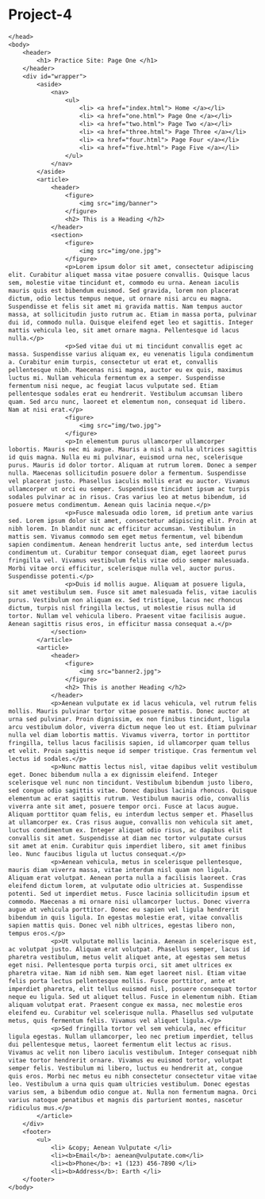# Project-4
<link href="./main.css" rel="stylesheet">
<!DOCTYPE HTML>
<html>
	<head>
		<title> Page One </title>
		<meta charset="utf-8">	
	
	</head>
	<body>
		<header>
			<h1> Practice Site: Page One </h1>
		</header>
		<div id="wrapper">
			<aside>
				<nav>
					<ul>
						<li> <a href="index.html"> Home </a></li>
						<li> <a href="one.html"> Page One </a></li>
						<li> <a href="two.html"> Page Two </a></li>
						<li> <a href="three.html"> Page Three </a></li>
						<li> <a href="four.html"> Page Four </a></li>
						<li> <a href="five.html"> Page Five </a></li>
					</ul>
				</nav>
			</aside>
			<article>
				<header>
					<figure>
						<img src="img/banner">
					</figure>
					<h2> This is a Heading </h2>
				</header>
				<section>
					<figure>
						<img src="img/one.jpg">
					</figure>
					<p>Lorem ipsum dolor sit amet, consectetur adipiscing elit. Curabitur aliquet massa vitae posuere convallis. Quisque lacus sem, molestie vitae tincidunt et, commodo eu urna. Aenean iaculis mauris quis est bibendum euismod. Sed gravida, lorem non placerat dictum, odio lectus tempus neque, ut ornare nisi arcu eu magna. Suspendisse et felis sit amet mi gravida mattis. Nam tempus auctor massa, at sollicitudin justo rutrum ac. Etiam in massa porta, pulvinar dui id, commodo nulla. Quisque eleifend eget leo et sagittis. Integer mattis vehicula leo, sit amet ornare magna. Pellentesque id lacus nulla.</p>
					<p>Sed vitae dui ut mi tincidunt convallis eget ac massa. Suspendisse varius aliquam ex, eu venenatis ligula condimentum a. Curabitur enim turpis, consectetur ut erat et, convallis pellentesque nibh. Maecenas nisi magna, auctor eu ex quis, maximus luctus mi. Nullam vehicula fermentum ex a semper. Suspendisse fermentum nisi neque, ac feugiat lacus vulputate sed. Etiam pellentesque sodales erat eu hendrerit. Vestibulum accumsan libero quam. Sed arcu nunc, laoreet et elementum non, consequat id libero. Nam at nisi erat.</p>
					<figure>
						<img src="img/two.jpg">
					</figure>
					<p>In elementum purus ullamcorper ullamcorper lobortis. Mauris nec mi augue. Mauris a nisl a nulla ultrices sagittis id quis magna. Nulla eu mi pulvinar, euismod urna nec, scelerisque purus. Mauris id dolor tortor. Aliquam at rutrum lorem. Donec a semper nulla. Maecenas sollicitudin posuere dolor a fermentum. Suspendisse vel placerat justo. Phasellus iaculis mollis erat eu auctor. Vivamus ullamcorper ut orci eu semper. Suspendisse tincidunt ipsum ac turpis sodales pulvinar ac in risus. Cras varius leo at metus bibendum, id posuere metus condimentum. Aenean quis lacinia neque.</p>
					<p>Fusce malesuada odio lorem, id pretium ante varius sed. Lorem ipsum dolor sit amet, consectetur adipiscing elit. Proin at nibh lorem. In blandit nunc ac efficitur accumsan. Vestibulum in mattis sem. Vivamus commodo sem eget metus fermentum, vel bibendum sapien condimentum. Aenean hendrerit luctus ante, sed interdum lectus condimentum ut. Curabitur tempor consequat diam, eget laoreet purus fringilla vel. Vivamus vestibulum felis vitae odio semper malesuada. Morbi vitae orci efficitur, scelerisque nulla vel, auctor purus. Suspendisse potenti.</p>
					<p>Duis id mollis augue. Aliquam at posuere ligula, sit amet vestibulum sem. Fusce sit amet malesuada felis, vitae iaculis purus. Vestibulum non aliquam ex. Sed tristique, lacus nec rhoncus dictum, turpis nisl fringilla lectus, ut molestie risus nulla id tortor. Nullam vel vehicula libero. Praesent vitae facilisis augue. Aenean sagittis risus eros, in efficitur massa consequat a.</p>
				</section>
			</article>
			<article>
				<header>
					<figure>
						<img src="banner2.jpg">
					</figure>
					<h2> This is another Heading </h2>
				</header>
				<p>Aenean vulputate ex id lacus vehicula, vel rutrum felis mollis. Mauris pulvinar tortor vitae posuere mattis. Donec auctor at urna sed pulvinar. Proin dignissim, ex non finibus tincidunt, ligula arcu vestibulum dolor, viverra dictum neque leo ut est. Etiam pulvinar nulla vel diam lobortis mattis. Vivamus viverra, tortor in porttitor fringilla, tellus lacus facilisis sapien, id ullamcorper quam tellus et velit. Proin sagittis neque id semper tristique. Cras fermentum vel lectus id sodales.</p>
				<p>Nunc mattis lectus nisl, vitae dapibus velit vestibulum eget. Donec bibendum nulla a ex dignissim eleifend. Integer scelerisque vel nunc non tincidunt. Vestibulum bibendum justo libero, sed congue odio sagittis vitae. Donec dapibus lacinia rhoncus. Quisque elementum ac erat sagittis rutrum. Vestibulum mauris odio, convallis viverra ante sit amet, posuere tempor orci. Fusce at lacus augue. Aliquam porttitor quam felis, eu interdum lectus semper et. Phasellus at ullamcorper ex. Cras risus augue, convallis non vehicula sit amet, luctus condimentum ex. Integer aliquet odio risus, ac dapibus elit convallis sit amet. Suspendisse at diam nec tortor vulputate cursus sit amet at enim. Curabitur quis imperdiet libero, sit amet finibus leo. Nunc faucibus ligula ut luctus consequat.</p>
				<p>Aenean vehicula, metus in scelerisque pellentesque, mauris diam viverra massa, vitae interdum nisl quam non ligula. Aliquam erat volutpat. Aenean porta nulla a facilisis laoreet. Cras eleifend dictum lorem, at vulputate odio ultricies at. Suspendisse potenti. Sed ut imperdiet metus. Fusce lacinia sollicitudin ipsum et commodo. Maecenas a mi ornare nisi ullamcorper luctus. Donec viverra augue at vehicula porttitor. Donec eu sapien vel ligula hendrerit bibendum in quis ligula. In egestas molestie erat, vitae convallis sapien mattis quis. Donec vel nibh ultrices, egestas libero non, tempus eros.</p>
				<p>Ut vulputate mollis lacinia. Aenean in scelerisque est, ac volutpat justo. Aliquam erat volutpat. Phasellus semper, lacus id pharetra vestibulum, metus velit aliquet ante, at egestas sem metus eget nisi. Pellentesque porta turpis orci, sit amet ultrices ex pharetra vitae. Nam id nibh sem. Nam eget laoreet nisl. Etiam vitae felis porta lectus pellentesque mollis. Fusce porttitor, ante et imperdiet pharetra, elit tellus euismod nisl, posuere consequat tortor neque eu ligula. Sed ut aliquet tellus. Fusce in elementum nibh. Etiam aliquam volutpat erat. Praesent congue ex massa, nec molestie eros eleifend eu. Curabitur vel scelerisque nulla. Phasellus sed vulputate metus, quis fermentum felis. Vivamus vel aliquet ligula.</p>
				<p>Sed fringilla tortor vel sem vehicula, nec efficitur ligula egestas. Nullam ullamcorper, leo nec pretium imperdiet, tellus dui pellentesque metus, laoreet fermentum elit lectus ac risus. Vivamus ac velit non libero iaculis vestibulum. Integer consequat nibh vitae tortor hendrerit ornare. Vivamus eu euismod tortor, volutpat semper felis. Vestibulum mi libero, luctus eu hendrerit at, congue quis eros. Morbi nec metus eu nibh consectetur consectetur vitae vitae leo. Vestibulum a urna quis quam ultricies vestibulum. Donec egestas varius sem, a bibendum odio congue at. Nulla non fermentum magna. Orci varius natoque penatibus et magnis dis parturient montes, nascetur ridiculus mus.</p>
			</article>
		</div>
		<footer>
			<ul>
				<li> &copy; Aenean Vulputate </li>
				<li><b>Email</b>: aenean@vulputate.com</li>
				<li><b>Phone</b>: +1 (123) 456-7890 </li>
				<li><b>Address</b>: Earth </li>
		</footer>
	</body>
</html>
